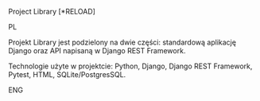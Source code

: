 Project Library [*RELOAD]

PL

Projekt Library jest podzielony na dwie części: standardową aplikację Django oraz API napisaną w Django REST Framework.

Technologie użyte w projektcie: 
Python, Django, Django REST Framework, Pytest, HTML, SQLite/PostgresSQL.

ENG

